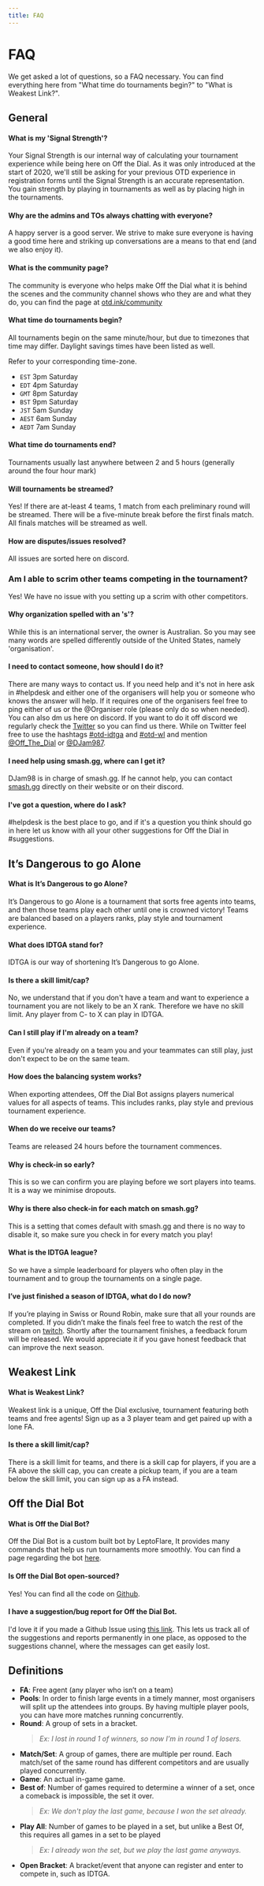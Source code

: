```yaml
---
title: FAQ
---
```


# FAQ
We get asked a lot of questions, so a FAQ necessary. You can find everything here from "What time do tournaments begin?" to "What is Weakest Link?".

## General
#### What is my 'Signal Strength'?
Your Signal Strength is our internal way of calculating your tournament experience while being here on Off the Dial. As it was only introduced at the start of 2020, we'll still be asking for your previous OTD experience in registration forms until the Signal Strength is an accurate representation. You gain strength by playing in tournaments as well as by placing high in the tournaments.

#### Why are the admins and TOs always chatting with everyone?
A happy server is a good server. We strive to make sure everyone is having a good time here and striking up conversations are a means to that end (and we also enjoy it).

#### What is the community page?
The community is everyone who helps make Off the Dial what it is behind the scenes and the community channel shows who they are and what they do, you can find the page at [otd.ink/community](community)

#### What time do tournaments begin?

All tournaments begin on the same minute/hour, but due to timezones that time may differ. Daylight savings times have been listed as well.

Refer to your corresponding time-zone.

- `EST` 3pm Saturday
- `EDT` 4pm Saturday
- `GMT` 8pm Saturday
- `BST` 9pm Saturday
- `JST` 5am Sunday
- `AEST` 6am Sunday
- `AEDT` 7am Sunday

#### What time do tournaments end?
Tournaments usually last anywhere between 2 and 5 hours (generally around the four hour mark)

#### Will tournaments be streamed?
Yes! If there are at-least 4 teams, 1 match from each preliminary round will be streamed. There will be a five-minute break before the first finals match. All finals matches will be streamed as well.

#### How are disputes/issues resolved?
All issues are sorted here on discord.

### Am I able to scrim other teams competing in the tournament?
Yes! We have no issue with you setting up a scrim with other competitors.

#### Why organization spelled with an 's'?
While this is an international server, the owner is Australian. So you may see many words are spelled differently outside of the United States, namely 'organisation'.

#### I need to contact someone, how should I do it?

There are many ways to contact us. If you need help and it's not in here ask in <Mention>#helpdesk</Mention> and either one of the organisers will help you or someone who knows the answer will help. If it requires one of the organisers feel free to ping either of us or the <Mention>@Organiser</Mention> role (please only do so when needed). You can also dm us here on discord. If you want to do it off discord we regularly check the [Twitter](https://twitter.com/Off_The_Dial) so you can find us there. While on Twitter feel free to use the hashtags [#otd-idtga](https://twitter.com/search?q=(%23idtga)) and [#otd-wl](https://twitter.com/search?q=(%23otd-wl)) and mention [@Off_The_Dial](https://twitter.com/Off_the_Dial) or [@DJam987](https://twitter.com/DJam987).

#### I need help using smash.gg, where can I get it?

DJam98 is in charge of smash.gg. If he cannot help, you can contact [smash.gg](https://help.smash.gg/) directly on their website or on their discord.

#### I've got a question, where do I ask?

<Mention>#helpdesk</Mention> is the best place to go, and if it's a question you think should go in here let us know with all your other suggestions for Off the Dial in <Mention>#suggestions</Mention>.

## It’s Dangerous to go Alone

#### What is It’s Dangerous to go Alone?

It’s Dangerous to go Alone is a tournament that sorts free agents into teams, and then those teams play each other until one is crowned victory! Teams are balanced based on a players ranks, play style and tournament experience.

#### What does IDTGA stand for?

IDTGA is our way of shortening It’s Dangerous to go Alone.

#### Is there a skill limit/cap?

No, we understand that if you don't have a team and want to experience a tournament you are not likely to be an X rank. Therefore we have no skill limit. Any player from C- to X can play in IDTGA.

#### Can I still play if I'm already on a team?

Even if you're already on a team you and your teammates can still play, just don't expect to be on the same team.

#### How does the balancing system works?

When exporting attendees, Off the Dial Bot assigns players numerical values for all aspects of teams. This includes ranks, play style and previous tournament experience.

#### When do we receive our teams?

Teams are released 24 hours before the tournament commences.

#### Why is check-in so early?

This is so we can confirm you are playing before we sort players into teams. It is a way we minimise dropouts.

#### Why is there also check-in for each match on smash.gg?

This is a setting that comes default with smash.gg and there is no way to disable it, so make sure you check in for every match you play!

#### What is the IDTGA league?

So we have a simple leaderboard for players who often play in the tournament and to group the tournaments on a single page.

#### I’ve just finished a season of IDTGA, what do I do now?

If you’re playing in Swiss or Round Robin, make sure that all your rounds are completed. If you didn’t make the finals feel free to watch the rest of the stream on [twitch](https://twitch.tv/offthedial). Shortly after the tournament finishes, a feedback forum will be released. We would appreciate it if you gave honest feedback that can improve the next season.

## Weakest Link

#### What is Weakest Link?

Weakest link is a unique, Off the Dial exclusive, tournament featuring both teams and free agents! Sign up as a 3 player team and get paired up with a lone FA.

#### Is there a skill limit/cap?

There is a skill limit for teams, and there is a skill cap for players, if you are a FA above the skill cap, you can create a pickup team, if you are a team below the skill limit, you can sign up as a FA instead.

## Off the Dial Bot

#### What is Off the Dial Bot?

Off the Dial Bot is a custom built bot by LeptoFlare, It provides many commands that help us run tournaments more smoothly. You can find a page regarding the bot [here](bot).

#### Is Off the Dial Bot open-sourced?

Yes! You can find all the code on [Github](https://github.com/LeptoFlare/offthedialbot).

#### I have a suggestion/bug report for Off the Dial Bot.

I'd love it if you made a Github Issue using [this link](https://github.com/LeptoFlare/offthedialbot/issues/new/choose). This lets us track all of the suggestions and reports permanently in one place, as opposed to the suggestions channel, where the messages can get easily lost.

## Definitions

- **FA**: Free agent (any player who isn’t on a team)
- **Pools**: In order to finish large events in a timely manner, most organisers will split up the attendees into groups. By having multiple player pools, you can have more matches running concurrently.
- **Round**: A group of sets in a bracket.
  > _Ex: I lost in round 1 of winners, so now I’m in round 1 of losers._
- **Match/Set**: A group of games, there are multiple per round. Each match/set of the same round has different competitors and are usually played concurrently.
- **Game**: An actual in-game game.
- **Best of**: Number of games required to determine a winner of a set, once a comeback is impossible, the set it over.
  > _Ex: We don't play the last game, because I won the set already._
- **Play All**: Number of games to be played in a set, but unlike a Best Of, this requires all games in a set to be played
  > _Ex: I already won the set, but we play the last game anyways._
- **Open Bracket**: A bracket/event that anyone can register and enter to compete in, such as IDTGA.
